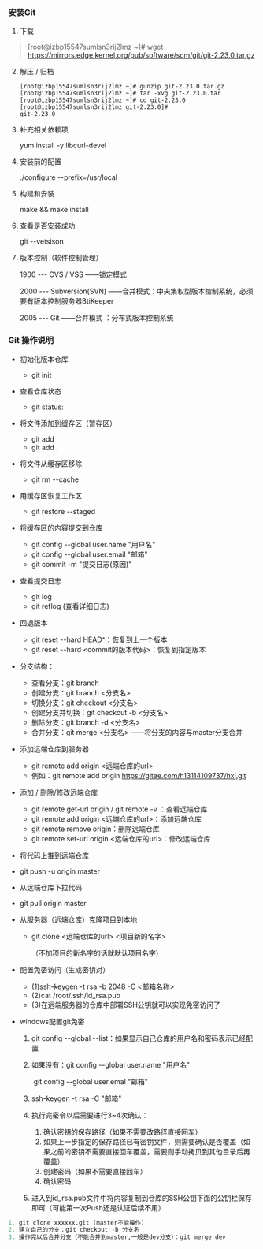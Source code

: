 ### 安装Git

1. 下载

> [root@izbp15547sumlsn3rij2lmz ~]# wget https://mirrors.edge.kernel.org/pub/software/scm/git/git-2.23.0.tar.gz

2. 解压 / 归档

    ```
    [root@izbp15547sumlsn3rij2lmz ~]# gunzip git-2.23.0.tar.gz
    [root@izbp15547sumlsn3rij2lmz ~]# tar -xvg git-2.23.0.tar
    [root@izbp15547sumlsn3rij2lmz ~]# cd git-2.23.0
    [root@izbp15547sumlsn3rij2lmz git-2.23.0]# 
    git-2.23.0
    ```

3. 补充相关依赖项

   yum install -y libcurl-devel

4. 安装前的配置

   ./configure --prefix=/usr/local

5. 构建和安装

   make && make install

6. 查看是否安装成功

   git --vetsison

7. 版本控制（软件控制管理）

   1900 --- CVS / VSS ——锁定模式

   2000 --- Subversion(SVN) ——合并模式：中央集权型版本控制系统，必须要有版本控制服务器BtiKeeper

   2005 --- Git ——合并模式 ：分布式版本控制系统

### Git 操作说明

- 初始化版本仓库

  - git init

- 查看仓库状态

  - git status:

- 将文件添加到缓存区（暂存区）

  - git add <filename> 
  - git add . 

- 将文件从缓存区移除

  - git rm --cache  <filename> 

- 用缓存区恢复工作区

  - git restore --staged <filename>

- 将缓存区的内容提交到仓库

  - git config --global user.name "用户名"
  - git config --global user.email "邮箱"
  - git commit -m "提交日志(原因)"

- 查看提交日志

  - git log
  - git reflog (查看详细日志)
  
- 回退版本
  - git reset --hard HEAD^：恢复到上一个版本
  - git reset --hard <commit的版本代码>：恢复到指定版本

- 分支结构：
  - 查看分支：git branch
  - 创建分支：git branch <分支名>
  - 切换分支：git checkout <分支名>
  - 创建分支并切换：git checkout -b <分支名>
  - 删除分支：git branch -d <分支名>
  - 合并分支：git merge <分支名> ——将分支的内容与master分支合并 

- 添加远端仓库到服务器

  - git remote add origin <远端仓库的url>
  - 例如：git remote add origin https://gitee.com/h13114109737/hxj.git

- 添加 / 删除/修改远端仓库

  - git remote get-url origin / git remote -v ：查看远端仓库
  - git remote add origin <远端仓库的url>：添加远端仓库
  - git remote remove origin：删除远端仓库
  - git remote set-url origin <远端仓库的url>：修改远端仓库

- 将代码上推到远端仓库
  
- git push -u origin master
  
- 从远端仓库下拉代码
  
- git pull origin master 
  
- 从服务器（远端仓库）克隆项目到本地
  - git clone <远端仓库的url>  <项目新的名字>

    （不加项目的新名字的话就默认项目名字）

- 配置免密访问（生成密钥对）

  - (1)ssh-keygen -t rsa -b 2048 -C <邮箱名称>
  - (2)cat /root/.ssh/id_rsa.pub
  - (3)在远端服务器的仓库中部署SSH公钥就可以实现免密访问了

- windows配置git免密

  1. git config --global --list：如果显示自己仓库的用户名和密码表示已经配置

  2. 如果没有：git config --global user.name "用户名"

     ​				   git  config --global user.emal "邮箱"

  3. ssh-keygen -t rsa -C "邮箱"
  4. 执行完密令以后需要进行3~4次确认：
     1. 确认密钥的保存路径（如果不需要改路径直接回车）
     2. 如果上一步指定的保存路径已有密钥文件，则需要确认是否覆盖（如果之前的密钥不需要直接回车覆盖，需要则手动拷贝到其他目录后再覆盖）
     3. 创建密码（如果不需要直接回车）
     4. 确认密码
  5. 进入到id_rsa.pub文件中将内容复制到仓库的SSH公钥下面的公钥栏保存即可（可能第一次Push还是认证后续不用）

```python
1. git clone xxxxxx.git (master不能操作)
2. 建立自己的分支：git checkout -b 分支名
3. 操作完以后合并分支（不能合并到master,一般是dev分支）：git merge dev
```